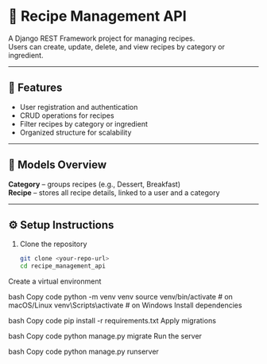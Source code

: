 # 🍳 Recipe Management API

A Django REST Framework project for managing recipes.  
Users can create, update, delete, and view recipes by category or ingredient.

---

## 🚀 Features
- User registration and authentication
- CRUD operations for recipes
- Filter recipes by category or ingredient
- Organized structure for scalability

---

## 🧠 Models Overview
**Category** – groups recipes (e.g., Dessert, Breakfast)  
**Recipe** – stores all recipe details, linked to a user and a category  

---

## ⚙️ Setup Instructions
1. Clone the repository  
   ```bash
   git clone <your-repo-url>
   cd recipe_management_api
Create a virtual environment

bash
Copy code
python -m venv venv
source venv/bin/activate  # on macOS/Linux
venv\Scripts\activate     # on Windows
Install dependencies

bash
Copy code
pip install -r requirements.txt
Apply migrations

bash
Copy code
python manage.py migrate
Run the server

bash
Copy code
python manage.py runserver